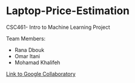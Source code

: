 # Laptop-Price-Estimation
CSC461- Intro to Machine Learning Project

Team Members:
- Rana Dbouk
- Omar Itani
- Mohamad Khalifeh

[Link to Google Collaboratory](https://colab.research.google.com/drive/1iF1SXhP4yHJLTWSRWLrLzJoEb9lWQ_nR?usp=sharing)
